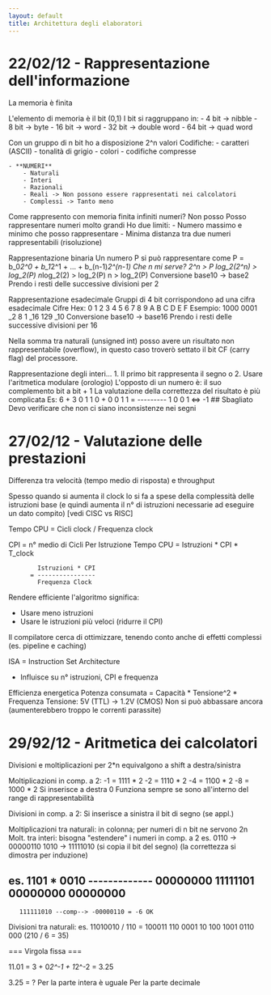 ```yaml
---
layout: default
title: Architettura degli elaboratori
---
```


22/02/12 - Rappresentazione dell'informazione
=============================================

La memoria è finita

L'elemento di memoria è il bit (0,1)
I bit si raggruppano in:
    -  4 bit -> nibble
    -  8 bit -> byte
    - 16 bit -> word
    - 32 bit -> double word
    - 64 bit -> quad word

Con un gruppo di n bit ho a disposizione 2^n valori
Codifiche:
    - caratteri (ASCII)
    - tonalità di grigio
    - colori
    - codifiche compresse

    - **NUMERI**
        - Naturali
        - Interi
        - Razionali
        - Reali -> Non possono essere rappresentati nei calcolatori
        - Complessi -> Tanto meno

Come rappresento con memoria finita infiniti numeri? Non posso
Posso rappresentare numeri molto grandi
Ho due limiti:
    - Numero massimo e minimo che posso rappresentare
    - Minima distanza tra due numeri rappresentabili (risoluzione)

Rappresentazione binaria
Un numero P si può rappresentare come
    P = b_0*2^0 + b_1*2^1 + ... + b_(n-1)*2^(n-1)
Che n mi serve?
    2^n > P
    log_2(2^n) > log_2(P)
    n*log_2(2) > log_2(P)
    n > log_2(P)
Conversione base10 -> base2
    Prendo i resti delle successive divisioni per 2

Rappresentazione esadecimale
Gruppi di 4 bit corrispondono ad una cifra esadecimale
Cifre Hex: 0 1 2 3 4 5 6 7 8 9 A B C D E F
    Esempio: 1000 0001 _2
              8    1   _16
                   129 _10
Conversione base10 -> base16
    Prendo i resti delle successive divisioni per 16

Nella somma tra naturali (unsigned int) posso avere un risultato
non rappresentabile (overflow), in questo caso troverò settato
il bit CF (carry flag) del processore.

Rappresentazione degli interi...
    1. Il primo bit rappresenta il segno
    o
    2. Usare l'aritmetica modulare (orologio)
L'opposto di un numero è: il suo complemento bit a bit + 1
La valutazione della correttezza del risultato è più complicata
Es: 6 + 3       0 1 1 0 +
                0 0 1 1 =
                ---------
                1 0 0 1  <=>  -1 ## Sbagliato
Devo verificare che non ci siano inconsistenze nei segni



27/02/12 - Valutazione delle prestazioni
========================================

Differenza tra velocità (tempo medio di risposta) e throughput

Spesso quando si aumenta il clock lo si fa a spese della complessità
delle istruzioni base (e quindi aumenta il n° di istruzioni necessarie
ad eseguire un dato compito) [vedi CISC vs RISC]

Tempo CPU = Cicli clock / Frequenza clock

CPI = n° medio di Cicli Per Istruzione
Tempo CPU = Istruzioni * CPI * T_clock
            
            Istruzioni * CPI
          = ----------------
            Frequenza Clock

Rendere efficiente l'algoritmo significa:
* Usare meno istruzioni
* Usare le istruzioni più veloci (ridurre il CPI)

Il compilatore cerca di ottimizzare, tenendo conto anche di effetti
complessi (es. pipeline e caching)

ISA = Instruction Set Architecture
* Influisce su n° istruzioni, CPI e frequenza

Efficienza energetica
Potenza consumata = Capacità * Tensione^2 * Frequenza
Tensione: 5V (TTL) -> 1.2V (CMOS)
Non si può abbassare ancora (aumenterebbero troppo le correnti parassite)



29/92/12 - Aritmetica dei calcolatori
=====================================

Divisioni e moltiplicazioni per 2*n equivalgono a shift a destra/sinistra

Moltiplicazioni in comp. a 2:   -1 = 1111 * 2
                                -2 = 1110 * 2
                                -4 = 1100 * 2
                                -8 = 1000 * 2
Si inserisce a destra 0
Funziona sempre se sono all'interno del range di rappresentabilità

Divisioni in comp. a 2: Si inserisce a sinistra il bit di segno (se appl.)

Moltiplicazioni tra naturali: in colonna; per numeri di n bit ne servono 2n
Molt.           tra interi: bisogna "estendere" i numeri in comp. a 2
es. 0110 -> 00000110
    1010 -> 11111010 (si copia il bit del segno)
    (la correttezza si dimostra per induzione)

es.         1101 *
            0010
    -------------
        00000000
       11111101
      00000000
     00000000
   --------------
       111111010 --comp--> -00000110 = -6 OK

Divisioni tra naturali:
es. 11010010 / 110 = 100011
    110
    0001
       10
       100
       1001
        0110
         000
   (210 / 6 = 35)


=== Virgola fissa ===

11.01 = 3 + 0*2^-1 + 1*2^-2 = 3.25

3.25 = ?
Per la parte intera è uguale
Per la parte decimale 
